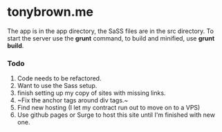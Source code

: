 # tonybrown.me

The app is in the app directory, the SaSS files are in the src
directory. To start the server use the **grunt** command, to build
and minified, use **grunt build**.

### Todo
1. Code needs to be refactored.
2. Want to use the Sass setup.
3. finish setting up my copy of sites with missing links.
4. ~Fix the anchor tags around div tags.~
5. Find new hosting (I let my contract run out to move on to a VPS)
6. Use github pages or Surge to host this site until I'm finished with new one.

